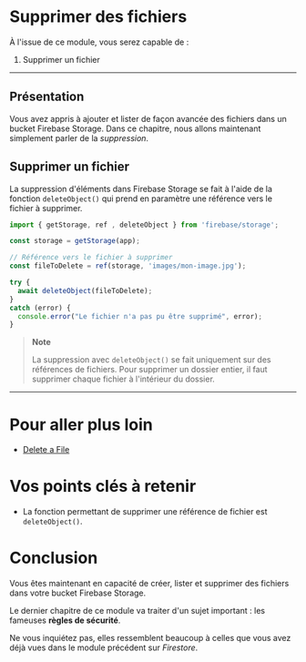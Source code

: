 # Supprimer des fichiers

À l'issue de ce module, vous serez capable de :

1. Supprimer un fichier

---

## Présentation

Vous avez appris à ajouter et lister de façon avancée des fichiers dans un bucket Firebase Storage. Dans ce chapitre, nous allons maintenant simplement parler de la _suppression_.

## Supprimer un fichier

La suppression d'éléments dans Firebase Storage se fait à l'aide de la fonction `deleteObject()` qui prend en paramètre une référence vers le fichier à supprimer.

```js
import { getStorage, ref , deleteObject } from 'firebase/storage';

const storage = getStorage(app);

// Référence vers le fichier à supprimer
const fileToDelete = ref(storage, 'images/mon-image.jpg');

try {
  await deleteObject(fileToDelete);
}
catch (error) {
  console.error("Le fichier n'a pas pu être supprimé", error);
}
```

> **Note**
>
> La suppression avec `deleteObject()` se fait uniquement sur des références de fichiers.
> Pour supprimer un dossier entier, il faut supprimer chaque fichier à l'intérieur du dossier.

---

# Pour aller plus loin

- [Delete a File](https://firebase.google.com/docs/storage/web/delete-files?hl=en)

# Vos points clés à retenir

- La fonction permettant de supprimer une référence de fichier est `deleteObject()`.

# Conclusion

Vous êtes maintenant en capacité de créer, lister et supprimer des fichiers dans votre bucket Firebase Storage.

Le dernier chapitre de ce module va traiter d'un sujet important : les fameuses **règles de sécurité**.

Ne vous inquiétez pas, elles ressemblent beaucoup à celles que vous avez déjà vues dans le module précédent sur _Firestore_.